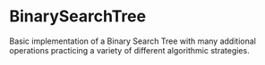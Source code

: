 # BinarySearchTree
Basic implementation of a Binary Search Tree with many additional operations practicing a variety of different algorithmic strategies.
